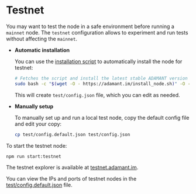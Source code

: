 # Testnet

You may want to test the node in a safe environment before running a `mainnet` node. The `testnet` configuration allows to experiment and run tests without affecting the `mainnet`.

- **Automatic installation**

  You can use the [installation script](./installation.md#installation-script) to automatically install the node for testnet:

  ```sh
  # Fetches the script and install the latest stable ADAMANT version using testnet config
  sudo bash -c "$(wget -O - https://adamant.im/install_node.sh)" -O -b master -n testnet
  ```

  This will create `test/config.json` file, which you can edit as needed.

- **Manually setup**

  To manually set up and run a local test node, copy the default config file and edit your copy:

  ```sh
  cp test/config.default.json test/config.json
  ```

To start the testnet node:

```sh
npm run start:testnet
```

The testnet explorer is available at [testnet.adamant.im](https://testnet.adamant.im/).

You can view the IPs and ports of testnet nodes in the [test/config.default.json](./test/config.default.json) file.

